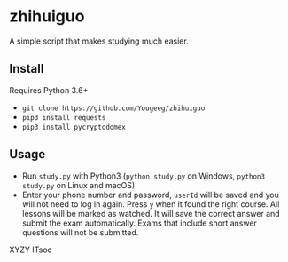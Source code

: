 # zhihuiguo
A simple script that makes studying much easier.


## Install
Requires Python 3.6+
 - `git clone https://github.com/Yougeeg/zhihuiguo`
 - `pip3 install requests`
 - `pip3 install pycryptodomex`

## Usage

 - Run `study.py` with Python3 (`python study.py` on Windows, `python3 study.py` on Linux and macOS)
 - Enter your phone number and password, `userId` will be saved and you will not need to log in again. Press `y` when it found the right course. All lessons will be marked as watched. It will save the correct answer and submit the exam automatically. Exams that include short answer questions will not be submitted.


XYZY ITsoc
